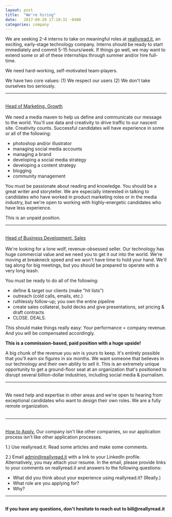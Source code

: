 ```yaml
---
layout: post
title:  "We're hiring"
date:   2017-09-20 17:10:32 -0400
categories: company
---
```

We are seeking 2-4 interns to take on meaningful roles at [reallyread.it](https://reallyread.it/), an exciting, early-stage technology company. Interns should be ready to start immediately and commit 5-15 hours/week. If things go well, we may want to extend some or all of these internships through summer and/or hire full-time.

We need hard-working, self-motivated team-players. 

We have two core values: (1) We respect our users (2) We don't take ourselves too seriously. 

*****
<br> 
<u> Head of Marketing, Growth </u> <br> <br>
We need a media maven to help us define and communicate our message to the world. You'll use data and creativity to drive traffic to our nascent site. Creativity counts. Successful candidates will have experience in some or all of the following: 

- photoshop and/or illustrator
- managing social media accounts
- managing a brand
- developing a social media strategy
- developing a content strategy 
- blogging
- community management

You must be passionate about reading and knowledge. You should be a great writer and storyteller. We are especially interested in talking to candidates who have worked in product marketing roles or in the media industry, but we're open to working with highly-energetic candidates who have less experience. 

This is an unpaid position. 

*****
<br>
<u> Head of Business Development, Sales </u> <br> <br>
We're looking for a lone wolf, revenue-obsessed seller. Our technology has huge commercial value and we need you to get it out into the world. We're moving at breakneck speed and we won't have time to hold your hand. We'll tag along for big meetings, but you should be prepared to operate with a very long leash. 

You must be ready to do all of the following: 
- define & target our clients (make "hit lists")
- outreach (cold calls, emails, etc.)
- ruthlessly follow-up; you own the entire pipeline
- create sales collateral, build decks and give presentations, set pricing & draft contracts
- CLOSE. DEALS.

This should make things really easy: Your performance = company revenue. And you will be compensated accordingly.

<b> This is a commission-based, paid position with a huge upside! </b>

A big chunk of the revenue you win is yours to keep. It's entirely possible that you'll earn six figures in six months. We want someone that believes in our technology and their own ability to sell it. This is an extremely unique opportunity to get a ground-floor seat at an organization that's positioned to disrupt several billion-dollar industries, including social media & journalism. 
<br> 

*****

<br> 
We need help and expertise in other areas and we're open to hearing from exceptional candidates who want to design their own roles. We are a fully remote organization.
<br>
<br>

*****
<br> 
<u> How to Apply.</u> Our company isn't like other companies, so our application process isn't like other application processes. 

1.) Use reallyread.it. Read some articles and make some comments.

2.) Email admin@reallyread.it with a link to your LinkedIn profile. Alternatively, you may attach your resume. In the email, please provide links to your comments on reallyread.it and answers to the following questions: 

- What did you think about your experience using reallyread.it? (Really.)
- What role are you applying for?
- Why? 

*****
<br>
<b> If you have any questions, don't hesitate to reach out to bill@reallyread.it </b>